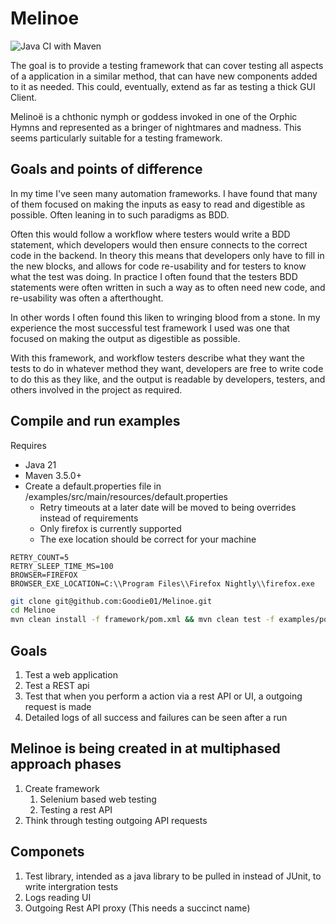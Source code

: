 # Melinoe
![Java CI with Maven](https://github.com/Goodie01/Melinoe/workflows/Java%20CI%20with%20Maven/badge.svg)

The goal is to provide a testing framework that can cover testing all aspects of a application in a similar method, that can have new components added to it as needed. This could, eventually, extend as far as testing a thick GUI Client.

Melinoë is a chthonic nymph or goddess invoked in one of the Orphic Hymns and represented as a bringer of nightmares and madness. This seems particularly suitable for a testing framework.

## Goals and points of difference

In my time I've seen many automation frameworks. I have found that many of them focused on making the inputs as easy to read and digestible as possible. Often leaning in to such paradigms as BDD.

Often this would follow a workflow where testers would write a BDD statement, which developers would then ensure connects to the correct code in the backend. In theory this means that developers only have to fill in the new blocks, and allows for code re-usability and for testers to know what the test was doing. In practice I often found that the testers BDD statements were often written in such a way as to often need new code, and re-usability was often a afterthought.

In other words I often found this liken to wringing blood from a stone. In my experience the most successful test framework I used was one that focused on making the output as digestible as possible. 

With this framework, and workflow testers describe what they want the tests to do in whatever method they want, developers are free to write code to do this as they like, and the output is readable by developers, testers, and others involved in the project as required.



## Compile and run examples

Requires
* Java 21
* Maven 3.5.0+
* Create a default.properties file in /examples/src/main/resources/default.properties
  * Retry timeouts at a later date will be moved to being overrides instead of requirements 
  * Only firefox is currently supported
  * The exe location should be correct for your machine

```properties
RETRY_COUNT=5
RETRY_SLEEP_TIME_MS=100
BROWSER=FIREFOX
BROWSER_EXE_LOCATION=C:\\Program Files\\Firefox Nightly\\firefox.exe
```

```bash
git clone git@github.com:Goodie01/Melinoe.git
cd Melinoe
mvn clean install -f framework/pom.xml && mvn clean test -f examples/pom.xml
```

## Goals
1. Test a web application
1. Test a REST api
1. Test that when you perform a action via a rest API or UI, a outgoing request is made
1. Detailed logs of all success and failures can be seen after a run

## Melinoe is being created in at multiphased approach phases
1. Create framework
   1. Selenium based web testing
   1. Testing a rest API
1. Think through testing outgoing API requests

## Componets
1. Test library, intended as a java library to be pulled in instead of JUnit, to write intergration tests
1. Logs reading UI
1. Outgoing Rest API proxy (This needs a succinct name)
